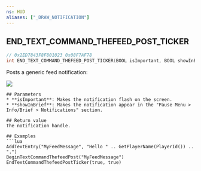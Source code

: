 ```yaml
---
ns: HUD
aliases: ["_DRAW_NOTIFICATION"]
---
```

## END_TEXT_COMMAND_THEFEED_POST_TICKER

```c
// 0x2ED7843F8F801023 0x08F7AF78
int END_TEXT_COMMAND_THEFEED_POST_TICKER(BOOL isImportant, BOOL showInBrief);
```

Posts a generic feed notification:

![](https://i.ibb.co/GkHcFvf/image.png)

```
## Parameters
* **isImportant**: Makes the notification flash on the screen.
* **showInBrief**: Makes the notification appear in the "Pause Menu > Info/Brief > Notifications" section.

## Return value
The notification handle.

## Examples
```lua
AddTextEntry("MyFeedMessage", "Hello " .. GetPlayerName(PlayerId()) .. ".")
BeginTextCommandThefeedPost("MyFeedMessage")
EndTextCommandThefeedPostTicker(true, true)
```
